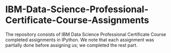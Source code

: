 # IBM-Data-Science-Professional-Certificate-Course-Assignments
The repository consists of IBM Data Science Professional Certificate Course completed assignments in IPython.  We note that each assignment was partially done before assigning us; we completed the rest part.
